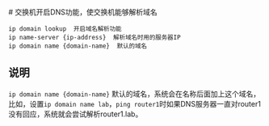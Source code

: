 <!--markdown--># 交换机开启DNS功能，使交换机能够解析域名

```
ip domain lookup  开启域名解析功能
ip name-server {ip-address}  解析域名时用的服务器IP
ip domain name {domain-name}  默认的域名
```
## 说明
`ip domain name {domain-name}`  默认的域名，系统会在名称后面加上这个域名，比如，设置`ip domain name lab`，`ping router1`时如果DNS服务器一直对router1没有回应，系统就会尝试解析router1.lab。	